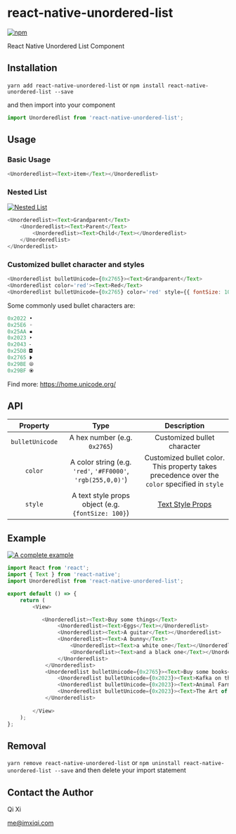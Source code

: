 # react-native-unordered-list

[![npm](https://img.shields.io/npm/v/react-native-unordered-list)](https://www.npmjs.com/package/react-native-unordered-list)

 React Native Unordered List Component

## Installation

`yarn add react-native-unordered-list` or `npm install react-native-unordered-list --save`

and then import into your component

```javascript
import Unorderedlist from 'react-native-unordered-list';
```


## Usage

### Basic Usage

```javascript
<Unorderedlist><Text>item</Text></Unorderedlist>
```

### Nested List

[![Nested List](https://user-images.githubusercontent.com/4802250/72935146-c0aed880-3d9f-11ea-90a4-c9391747c5cd.jpeg)](#)

```javascript
<Unorderedlist><Text>Grandparent</Text>
    <Unorderedlist><Text>Parent</Text>
        <Unorderedlist><Text>Child</Text></Unorderedlist>
    </Unorderedlist>
</Unorderedlist>
 ```

### Customized bullet character and styles

```javascript
<Unorderedlist bulletUnicode={0x2765}><Text>Grandparent</Text>
<Unorderedlist color='red'><Text>Red</Text>
<Unorderedlist bulletUnicode={0x2765} color='red' style={{ fontSize: 100 }}><Text>GIANT RED BULLET</Text>
```

Some commonly used bullet characters are:

```javascript
0x2022 •
0x25E6 ◦
0x25AA ▪
0x2023 ‣
0x2043 ⁃
0x25D8 ◘
0x2765 ❥
0x29BE ⦾
0x29BF ⦿
```

Find more: https://home.unicode.org/


## API

| Property       | Type                       | Description                 |
|:--------------:|:--------------------------:|:---------------------------:|
| `bulletUnicode` | A hex number (e.g. `0x2765`) | Customized bullet character |
| `color` | A color string (e.g. `'red'`, `'#FF0000'`, `'rgb(255,0,0)'`) | Customized bullet color. This property takes precedence over the `color` specified in `style` |
| `style` | A text style props object (e.g. `{fontSize: 100}`) | [Text Style Props](https://reactnative.dev/docs/text-style-props) |


## Example

[![A complete example](https://user-images.githubusercontent.com/4802250/72935420-45015b80-3da0-11ea-8e0e-318d4e8941d5.jpeg)](#)


```javascript
import React from 'react';
import { Text } from 'react-native';
import Unorderedlist from 'react-native-unordered-list';

export default () => {
    return (
        <View>

           <Unorderedlist><Text>Buy some things</Text>
                <Unorderedlist><Text>Eggs</Text></Unorderedlist>
                <Unorderedlist><Text>A guitar</Text></Unorderedlist>
                <Unorderedlist><Text>A bunny</Text>
                    <Unorderedlist><Text>a white one</Text></Unorderedlist>
                    <Unorderedlist><Text>and a black one</Text></Unorderedlist>
                </Unorderedlist>
            </Unorderedlist>
            <Unorderedlist bulletUnicode={0x2765}><Text>Buy some books</Text>
                <Unorderedlist bulletUnicode={0x2023}><Text>Kafka on the Shore</Text></Unorderedlist>
                <Unorderedlist bulletUnicode={0x2023}><Text>Animal Farm</Text></Unorderedlist>
                <Unorderedlist bulletUnicode={0x2023}><Text>The Art of Computer Programming</Text></Unorderedlist>
            </Unorderedlist>
        
        </View>
    );
};
```

## Removal

`yarn remove react-native-unordered-list` or `npm uninstall react-native-unordered-list --save`
and then delete your import statement

## Contact the Author

Qi Xi

me@imxiqi.com

